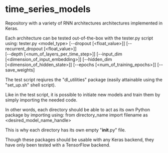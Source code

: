 # time_series_models
Repository with a variety of RNN architectures architectures implemented in Keras.

Each architecture can be tested out-of-the-box with the tester.py script using:
        tester.py <model_type> [--dropout [<float_value>]] [--recurrent_dropout [<float_value>]]    
                                [--depth [<num_of_layers_per_time_step>]]
								[--input_dim [<dimension_of_input_embedding>]]
								[--hidden_dim [<dimension_of_hidden_state>]]
								[--epochs [<num_of_training_epochs>]] [--save_weights]

The test script reqiures the "dl_utilities" package (easily attainable using the "set_up.sh" shell script).

Like in the test script, it is possible to initiate new models and train them by simply importing the needed code.

In other words, each directory should be able to act as its own Python package by importing using:
  from directory_name import filename as <desired_model_name_handle>

This is why each directory has its own empty "__init__.py" file.

Though these packages should be usable with any Keras backend, they have only been tested with a TensorFlow backend.